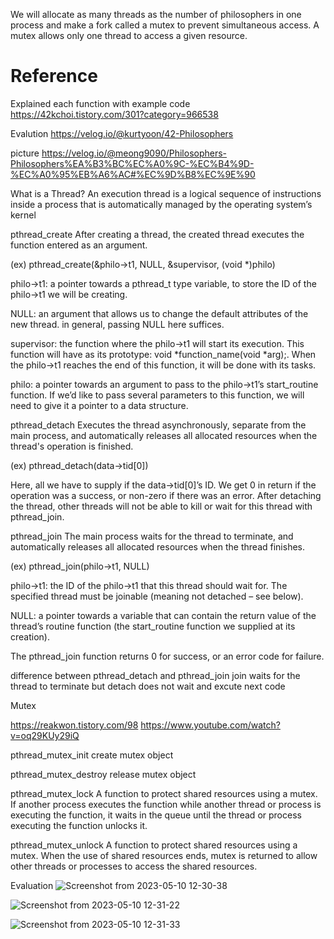 We will allocate as many threads as the number of philosophers 
in one process and make a fork called a mutex to prevent simultaneous access.
A mutex allows only one thread to access a given resource.



# Reference

Explained each function with example code
https://42kchoi.tistory.com/301?category=966538

Evalution
https://velog.io/@kurtyoon/42-Philosophers

picture
https://velog.io/@meong9090/Philosophers-Philosophers%EA%B3%BC%EC%A0%9C-%EC%B4%9D-%EC%A0%95%EB%A6%AC#%EC%9D%B8%EC%9E%90

What is a Thread?
 An execution thread is a logical sequence of instructions inside a process that is automatically managed by the operating system’s kernel

pthread_create
 After creating a thread, the created thread executes the function entered as an argument.

(ex) pthread_create(&philo->t1, NULL, &supervisor, (void *)philo)

   philo->t1: a pointer towards a pthread_t type variable, to store the ID of the philo->t1 we will be creating.
    
   NULL: an argument that allows us to change the default attributes of the new thread. 
        in general, passing NULL here suffices.
    
   supervisor: the function where the philo->t1 will start its execution. This function will have as its prototype: void *function_name(void *arg);. When the philo->t1 reaches the end of this function, it will be done with its tasks.
    
   philo: a pointer towards an argument to pass to the philo->t1’s start_routine function. If we’d like to pass several parameters to this function, we will need to give it a pointer to a data structure.



pthread_detach
 Executes the thread asynchronously, separate from the main process, and automatically releases all allocated resources when the thread's operation is finished.

(ex) pthread_detach(data->tid[0])

 Here, all we have to supply if the data->tid[0]’s ID. We get 0 in return if the operation was a success, or non-zero if there was an error. After detaching the thread, other threads will not be able to kill or wait for this thread with pthread_join.


pthread_join
 The main process waits for the thread to terminate, and automatically releases all allocated resources when the thread finishes.

(ex) pthread_join(philo->t1, NULL)

  philo->t1: the ID of the philo->t1 that this thread should wait for. The specified thread must be joinable (meaning not detached – see below).
    
  NULL: a pointer towards a variable that can contain the return value of the thread’s routine function (the start_routine function we supplied at its creation). 

 The pthread_join function returns 0 for success, or an error code for failure.

difference between pthread_detach and pthread_join
 join waits for the thread to terminate
 but detach does not wait and excute next code

Mutex
 
https://reakwon.tistory.com/98
https://www.youtube.com/watch?v=oq29KUy29iQ

pthread_mutex_init
 create mutex object

pthread_mutex_destroy
 release mutex object

pthread_mutex_lock
 A function to protect shared resources using a mutex. If another process executes the function while another thread or process is executing the function, it waits in the queue until the thread or process executing the function unlocks it.

pthread_mutex_unlock
 A function to protect shared resources using a mutex. When the use of shared resources ends, mutex is returned to allow other threads or processes to access the shared resources.


Evaluation
![Screenshot from 2023-05-10 12-30-38](https://github.com/HONGBAEKIM/berlin42_student_hongbaki/assets/25191724/0e3f2a43-3f20-41b7-8d6c-d5e062bef786)

![Screenshot from 2023-05-10 12-31-22](https://github.com/HONGBAEKIM/berlin42_student_hongbaki/assets/25191724/382461dd-05b7-4719-8435-3451edc35481)

![Screenshot from 2023-05-10 12-31-33](https://github.com/HONGBAEKIM/berlin42_student_hongbaki/assets/25191724/dd6eaafd-572a-4809-854e-7400e21f5e5b)

